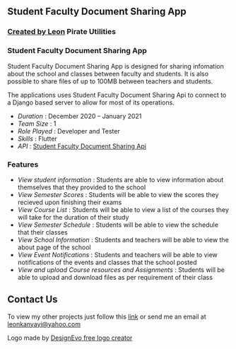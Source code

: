## Student Faculty Document Sharing App
### [**Created by Leon**](https://bletomus.github.io/) **Pirate Utilities**

### Student Faculty Document Sharing App

Student Faculty Document Sharing App is designed for sharing infomation about the school and classes between faculty and students. It is also possible to share files of up to 100MB between teachers and students.

The applications uses Student Faculty Document Sharing Api to connect to a Django based server to allow for most of its operations.

- _Duration_ : December 2020 – January 2021 
- _Team Size_ : 1
- _Role Played_ : Developer and Tester
- _Skills_ : Flutter 
- _API_ : [Student Faculty Document Sharing Api](https://bletomus.github.io/Student-Faculty-Document-Sharing-API/)

### Features
- _View student information_ : Students are able to view information about themselves that they provided to the school
- _View Semester Scores_ : Students will be able to view the scores they recieved upon finishing their exams
- _View Course List_ : Students will be able to view a list of the courses they will take for the duration of their study
- _View Semester Schedule_ : Students will be able to view the schedule that their classes
- _View School Information_ : Students and teachers will be able to view the about page of the school
- _View Event Notifications_ : Students and teachers will be able to view notifications of the events and classes that the school posted
- _View and upload Course resources and Assignments_ : Students will be able to upload and download files as per requirement of their class
 
## Contact Us
To view my other projects just follow this [link](https://bletomus.github.io/) or send me an email at leonkanyayi@yahoo.com

Logo made by [DesignEvo free logo creator]("https://www.designevo.com/)